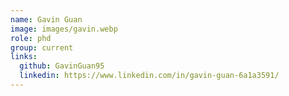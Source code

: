 ```yaml
---
name: Gavin Guan
image: images/gavin.webp
role: phd
group: current
links:
  github: GavinGuan95
  linkedin: https://www.linkedin.com/in/gavin-guan-6a1a3591/
---
```

